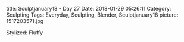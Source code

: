 title: Sculptjanuary18 - Day 27
Date: 2018-01-29 05:26:11
Category: Sculpting
Tags: Everyday, Sculpting, Blender, Sculptjanuary18
picture: 1517203571.jpg

Stylized: Fluffy
